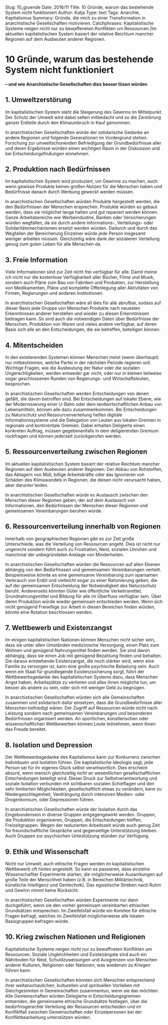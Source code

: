 Slug: 10_gruende
Date: 2016/11
Title: 10 Gründe, warum das bestehende System nicht funktioniert
Author: Katja
Type: text
Tags: Anarchie, Kapitalismus
Summary: Gründe, die mich zu einer Transformation in anarchistische Gesellschaften motivieren.
Catchphrases: Kapitalistische Systeme neigen nicht nur zu bewaffeneten Konflikten um Ressourcen.|Im aktuellen kapitalistischen System basiert der relative Reichtum mancher Regionen auf dem Ausbeuten anderer Regionen.

# 10 Gründe, warum das bestehende System nicht funktioniert
#### – und wie Anarchistische Gesellschaften dies besser lösen würden

## 1. Umweltzerstörung

Im kapitalistischen System steht die Steigerung des Gewinns im Mittelpunkt. Der Schutz der Umwelt wird dabei selten mitbedacht und so die Zerstörung ganzer Erdteile durch den Klimaumbruch in Kauf genommen.

In anarchistischen Gesellschaften würde der solidarische Gedanke an andere Regionen und folgende Generationen im Vordergrund stehen. Forschung zur umweltschonenden Befriedigung der Grundbedürfnisse aller und deren Ergebnisse würden einen wichtigen Raum in der Diskussion und bei Entscheidungsfindungen einnehmen.

## 2. Produktion nach Bedürfnissen

Im kapitalistischen System wird produziert, um Gewinne zu machen, auch wenn gewisse Produkte keinen großen Nutzen für die Menschen haben und Bedürfnisse danach durch Werbung geweckt werden müssen.

In anarchistischen Gesellschaften würden Produkte hergestellt werden, die den Bedürfnissen der Menschen ersprechen. Produkte würden so gebaut werden, dass sie möglichst lange halten und gut repariert werden können. Ganze Arbeitsbereiche wie Werbeindustrie, Banken oder Versicherungen würden wegfallen, da sie durch andere Informations-, Verteilungs- oder Solidaritätsmechanismen ersetzt werden würden. Dadurch und durch das Wegfallen der Bereicherung Einzelner würde jede Person insgesamt weniger arbeiten müssen. Gleichzeitig wäre dank der sozialeren Verteilung genug zum guten Leben für alle Menschen da.

## 3. Freie Information

Viele Informationen sind zur Zeit nicht frei verfügbar für alle. Damit meine ich nicht nur die kostenlose Verfügbarkeit aller Bücher, Filme und Musik, sondern auch Pläne zum Bau von Fabriken und Produkten, zur Herstellung von Medikamenten, Pläne und komplette Offenlegung aller Aktivitäten von Firmen, Regierungen und anderen Institutionen.

In anarchistischen Gesellschaften wäre all dies für alle abrufbar, sodass auf dieser Basis jede Gruppe von Menschen Produkte nach neuesten Erkenntnissen anderer herstellen und wieder zu diesen Erkenntnissen beitragen kann. So sind auch die notwendigen Daten über Bedürfnisse der Menschen, Produktion von Waren und vieles andere verfügbar, auf deren Basis sich alle an den Entscheidungen, die sie betreffen, beteiligen können.

## 4. Mitentscheiden

In den existierenden Systemen können Menschen meist (wenn überhaupt) nur mitbestimmen, welche Partei in der nächsten Periode regieren soll. Wichtige Fragen, wie die Ausbeutung der Natur oder die sozialen Ungerechtigkeiten, werden entweder gar nicht, oder nur in kleinen teilweise sogar geschlossenen Runden von Regierungs- und Wirtschaftsleuten, besprochen.

In anarchistischen Gesellschaften werden Entscheidungen von denen gefällt, die davon betroffen sind. Bei Entscheidungen auf lokaler Ebene, wie der Modernisierung einer U-Bahn oder dem landwirtschaftlichen Anbau von Lebensmitteln, können alle dazu zusammenkommen. Bei Entscheidungen zu Naturschutz und Ressourcenverteilung helfen digitale Informationssysteme und die Delegation von Leuten aus lokalen Gremien in regionale und kontinentale Gremien. Dabei erhalten Deligierte einen konkreten Auftrag, müssen gegebenenfalls in dem deligierenden Gremium rückfragen und können jederzeit zurückgerufen werden.

## 5. Ressourcenverteilung zwischen Regionen

Im aktuellen kapitalistischen System basiert der relative Reichtum mancher Regionen auf dem Ausbeuten anderer Regionen: Der Abbau von Rohstoffen, das Ablagern von Müll, billige Arbeitskräfte oder das Ignorieren von Schäden des Klimawandels in Regionen, die diesen nicht verursacht haben, aber darunter leiden.

In anarchistischen Gesellschaften würde es Austausch zwischen den Menschen dieser Regionen geben, der auf dem Austausch von Informationen, den Bedürfnissen der Menschen dieser Regionen und gemeinsamen Vereinbarungen beruhen würde.

## 6. Ressourcenverteilung innerhalb von Regionen

Innerhalb von geographischen Regionen gibt es zur Zeit große Unterschiede, was die Verteilung von Ressourcen angeht. Dies ist nicht nur ungerecht sondern führt auch zu Frustration, Neid, sozialen Unruhen und manchmal der unbegründeten Anklage von Minderheiten.

In anarchistischen Gesellschaften würden die Ressourcen auf allen Ebenen abhängig von den Bedürfnissen und gemeinsamen Vereinbarungen verteilt. Beispielsweise könnte es eine gemeinsame Vereinbarung zum sparsamen Verbrauch von Erdöl und vielleicht sogar zu einer Rationierung geben, die auf der gemeinsamen Entscheidung der Notwendigkeit des Naturzschutz beruht. Andererseits könnten Güter wie öffentliche Verkehrsmittel, Grundnahrungsmittel und Bildung für alle im Überfluss verfügbar sein. Über deren Produktion würde wieder gemeinsam entschieden werden. Wenn sich nicht genügend Freiwillige zur Arbeit in diesen Bereichen finden würden, könnte eine Rotation beschlossen werden.

## 7. Wettbewerb und Existenzangst

Im einigen kapitalistischen Nationen können Menschen nicht sicher sein, dass sie unter allen Umständen medizinische Versorgung, einen Platz zum Wohnen und genügend Nahrungsmittel finden werden. Sie sind davon abhängig, dass sie einen Job mit genügend Bezahlung finden und behalten. Die daraus entstehende Existenzangst, die noch stärker wird, wenn eine Familie zu versorgen ist, kann eine große psychische Belastung sein. Auch wenn ein Staat für grundlegende Existenzsicherung sorgt, führt der Wettbewerbsgedanke des kapitalistischen Systems dazu, dass Menschen Angst haben, Arbeitsplätze zu verlieren und alles ihnen mögliche tun, um besser als andere zu sein, oder sich mit weniger Geld zu begnügen.

In anarchistischen Gesellschaften würden sich alle Gemeinschaften zusammen und solidarisch dafür einsetzen, dass die Grundbedürfnisse aller Menschen befriedigt wären. Der Zugriff auf Ressourcen würde nicht nach Leistung sondern nach gemeinsamen Vereinbarungen und besonderen Bedürfnissen organisiert werden. An sportlichen, künstlerischen oder wissenschaftlichen Wettbewerben können Leute teilnehmen, wenn ihnen das Freude bereitet.

## 8. Isolation und Depression

Der Wettbewerbsgedanke des Kapitalismus kann zur Konkurrenz zwischen Individuuen und Isolation führen. Die kapitalistische Ideologie sagt, jede Person sei für ihr eigenes Glück selbst verantwortlich. Dies erscheint absurd, wenn mensch gleichzeitig nicht an wesentlichen gesellschaftlichen Entscheidungen beteiligt wird. Dieser Druck zur Selbstverantwortung und soziale Isolation verbunden mit sichtbaren sozialen Schieflagen und den sehr limitierten Möglichkeiten, gesellschaftlich etwas zu verändern, kann zu Niedergeschlagenheit, Verdrängung durch intensiven Medien- oder Drogenkonsum, oder Depressionen führen.

In anarchistischen Gesellschaften würde der Isolation durch das Eingebundensein in diverse Gruppen entgegengewirkt werden. Gruppen, die Produktion organisieren, Gruppen, die Entscheidungen treffen, Freizeitgruppen. Wegen der reduzierten Arbeitszeit würde auch genug Zeit für freundschaftliche Gespräche und gegenseitige Unterstützung bleiben. Auch Gruppen zur psychischen Untestützung stünden zur Verfügung.

## 9. Ethik und Wissenschaft

Nicht nur Umwelt, auch ethische Fragen werden im kapitalistischen Wettbewerb oft hinten angestellt. So kann es passieren, dass einzelne Wissenschaflter Experimente starten, die möglicherweise Auswirkungen auf große Teile der Menschheit haben (z.B. in Bereichen Militärtechnik, künstliche Intelligenz und Gentechnik). Das egoistische Streben nach Ruhm und Gewinn nimmt keine Rücksicht.

In anarchistischen Gesellschaften würden Experimente nur dann duchgeführt, wenn sie den vorher gemeinsam vereinbarten ethischen Grundsätzen entsprechen. Im Zweifelsfall würde ein Komitee für ethische Fragen befragt, welches im Zweifelsfall möglicherweise alle lokalen Basisgruppen befragen würde.


## 10. Krieg zwischen Nationen und Religionen

Kapitalistische Systeme neigen nicht nur zu bewaffneten Konflikten um Ressourcen. Soziale Ungleichheiten und Existezängste sind auch ein Nährboden für Neid, Schuldzuweisungen und Ausgrenzen von Menschen anderer Kulturen, Religionen oder Nationen, was wiederum zu Kriegen führen kann.

In anarchistischen Gesellschaften könnten sich Menschen entsprechend ihrer weltanschaulichen, kulturellen und spirituellen Vorlieben mit Gleichgesinnten in Gemeinschaften zusammentun, wenn sie das möchten. Alle Gemeinschaften würden Delegierte in Entscheidungsgremien entsenden, die gemeinsame ethische Grundsätze festlegen, über die bedürfnisgerechte Verteilung der Ressourcen entscheiden und im Konfliktfall zwischen Gemeinschaften oder Einzelpersonen bei der Konfliktbearbeitung unterstützen würden.
